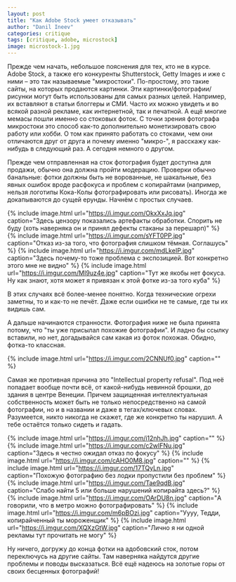 ```yaml
---
layout: post
title: "Как Adobe Stock умеет отказывать"
author: "Danil Ineev"
categories: critique
tags: [critique, adobe, microstock]
image: microstock-1.jpg
---
```


Прежде чем начать, небольшое пояснения для тех, кто не в курсе. 
Adobe Stock, а также его конкуренты Shutterstock, Getty Images и иже с ними – это так называемые "микростоки". 
По-простому, это такие сайты, на которых продаются картинки. 
Эти картинки/фотографии/рисунки могут быть использованы для самых разных целей. 
Например, их вставляют в статьи блоггеры и СМИ. 
Часто их можно увидеть и во всякой разной рекламе, как интернетной, так и печатной. А ещё многие мемасы пошли именно со стоковых фоток. 
С точки зрения фотографа микростоки это способ как-то дополнительно монетизировать свою работу или хобби. 
О том как принято работать со стоками, чем они отличаются друг от друга и почему именно "микро-", я расскажу как-нибудь в следующий раз. 
А сегодня немного о другом.

Прежде чем отправленная на сток фотография будет доступна для продажи, обычно она должна пройти модерацию. 
Проверки обычно банальные: фотки должны быть не ворованные, 
не шакальные, без явных ошибок вроде расфокуса и проблем с копирайтами 
(например, нельзя логотипы Кока-Колы фотографировать или рисовать). Иногда же докапываются до сущей ерунды. 
Начнём с простых случаев.

{% include image.html url="https://i.imgur.com/OkxXxJq.jpg" caption="Здесь цензору показались артефакты обработки. Спорить не буду (хоть наверняка он и принял дефекты стаканы за перешарп)" %}
{% include image.html url="https://i.imgur.com/sYFT0PP.jpg" caption="Отказ из-за того, что фотография слишком тёмная. Соглашусь" %}
{% include image.html url="https://i.imgur.com/mdLkeIP.jpg" caption="Здесь почему-то тоже проблема с экспозицией. Вот конкретно этого мне не видно" %}
{% include image.html url="https://i.imgur.com/MI9uz4e.jpg" caption="Тут же якобы нет фокуса. Ну как знают, хотя может я привязан к этой фотке из-за того куба" %}

В этих случаях всё более-менее понятно. 
Когда технические огрехи заметны, то и как-то не печёт. 
Даже если ошибки не те самые, где ты их видишь сам.

А дальше начинаются странности. 
Фотография ниже не была принята потому, что "ты уже присылал похожие фотографии". 
И ладно бы ссылку вставили, но нет, догадывайся сам какая из фоток похожая. 
Обидно, фотка-то классная.

{% include image.html url="https://i.imgur.com/2CNNUf0.jpg" caption="" %}

Самая же противная причина это "Intellectual property refusal". 
Под неё попадает вообще почти всё, от какой-нибудь невинной брошки, 
до здания в центре Венеции. 
Причем защищенная интеллектуальная собственность может быть не только 
непосредственно на самой фотографии, но и в названии и даже в 
тегах/ключевых словах. 
Разумеется, никто никогда не скажет, где же конкретно ты нарушил. 
А тебе остаётся только сидеть и гадать.

{% include image.html url="https://i.imgur.com/i12nhJh.jpg" caption="" %}
{% include image.html url="https://i.imgur.com/c2wIFNu.jpg" caption="Здесь я честно ожидал отказ по фокусу" %}
{% include image.html url="https://i.imgur.com/cAHO0M8.jpg" caption="" %}
{% include image.html url="https://i.imgur.com/17TQyLn.jpg" caption="Похожую фотографию без лодки пропустили без проблем" %}
{% include image.html url="https://i.imgur.com/Tae9qdB.jpg" caption="Слабо найти 5 или больше нарушений копирайта здесь?" %}
{% include image.html url="https://i.imgur.com/OArDU8n.jpg" caption="А говорили, что в метро можно фотографировать" %}
{% include image.html url="https://i.imgur.com/m6pBOzi.jpg" caption="Уууу, Тедди, копирайченный ты мороженщик" %}
{% include image.html url="https://i.imgur.com/XQXzGtW.jpg" caption="Лично я ни одной рекламы тут прочитать не могу" %}

Ну ничего, догружу до конца фотки на адобовский сток, потом переключусь
 на другие сайты. 
Там наверняка найдутся другие проблемы и поводы высказаться. 
Всё ещё надеюсь на золотые горы от своих бесценных фотографий!